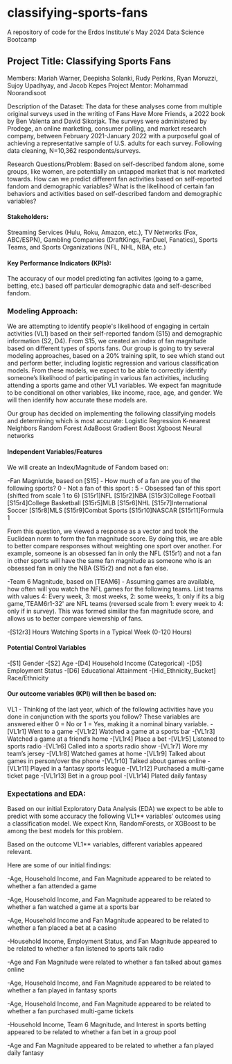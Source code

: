 # classifying-sports-fans

A repository of code for the Erdos Institute's May 2024 Data Science Bootcamp

## **Project Title: Classifying Sports Fans**
Members: Mariah Warner, Deepisha Solanki, Rudy Perkins, Ryan Moruzzi, Sujoy Upadhyay, and Jacob Kepes
Project Mentor: Mohammad Noorandisoot

Description of the Dataset: The data for these analyses come from multiple original surveys used in the writing of Fans Have More Friends, a 2022 book by Ben Valenta and David Sikorjak. The surveys were administered by Prodege, an online marketing, consumer polling, and market research company, between February 2021-January 2022 with a purposeful goal of achieving a representative sample of U.S. adults for each survey. Following data cleaning, N=10,362 respondents/surveys.

Research Questions/Problem: Based on self-described fandom alone, some groups, like women, are potentially an untapped market that is not marketed towards. How can we predict different fan activities based on self-reported fandom and demographic variables? What is the likelihood of certain fan behaviors and activities based on self-described fandom and demographic variables? 

#### Stakeholders: 
Streaming Services (Hulu, Roku, Amazon, etc.), TV Networks (Fox, ABC/ESPN), Gambling Companies (DraftKings, FanDuel, Fanatics), Sports Teams, and Sports Organizations (NFL, NHL, NBA, etc.) 

#### Key Performance Indicators (KPIs):

The accuracy of our model predicting fan activites (going to a game, betting, etc.) based off particular demographic data and self-described fandom. 


### Modeling Approach:

We are attempting to identify people's likelihood of engaging in certain activities (VL1) based on their self-reported fandom (S15) and demographic information (S2, D4). From S15, we created an index of fan magnitude based on different types of sports fans. Our group is going to try several modeling approaches, based on a 20% training split, to see which stand out and perform better, including logistic regression and various classification models. From these models, we expect to be able to correctly identify someone’s likelihood of participating in various fan activities, including attending a sports game and other VL1 variables. We expect fan magnitude to be conditional on other variables, like income, race, age, and gender. We will then identify how accurate these models are.

Our group has decided on implementing the following classifying models and determining which is most accurate:
Logistic Regression
K-nearest Neighbors
Random Forest 
AdaBoost 
Gradient Boost
Xgboost
Neural networks


#### Independent Variables/Features

We will create an Index/Magnitude of Fandom based on:

-Fan Magniutde, based on [S15] - How much of a fan are you of the following sports?
0 - Not a fan of this sport : 5 - Obsessed fan of this sport (shifted from scale 1 to 6)
[S15r1]NFL
[S15r2]NBA
[S15r3]College Football
[S15r4]College Basketball
[S15r5]MLB
[S15r6]NHL
[S15r7]International Soccer
[S15r8]MLS
[S15r9]Combat Sports
[S15r10]NASCAR
[S15r11]Formula 1

From this question, we viewed a response as a vector and took the Euclidean norm to form the fan magnitude score. By doing this, we are able to better compare responses without weighting one sport over another. For example, someone is an obsessed fan in only the NFL (S15r1) and not a fan in other sports will have the same fan magnitude as someone who is an obsessed fan in only the NBA (S15r2) and not a fan else. 

-Team 6 Magnitude, based on [TEAM6] - Assuming games are available, how often will you watch the NFL games for the following teams. List teams with values 4: Every week, 3: most weeks, 2: some weeks, 1: only if its a big game,'TEAM6r1-32' are NFL teams (reversed scale from 1: every week to 4: only if in survey). This was formed simiilar the fan magnitude score, and allows us to better compare viewership of fans. 

-[S12r3] Hours Watching Sports in a Typical Week (0-120 Hours)

#### Potential Control Variables 

-[S1] Gender
-[S2]  Age
-[D4] Household Income (Categorical)
-[D5]  Employment Status
-[D6]  Educational Attainment
-[Hid_Ethnicity_Bucket] Race/Ethnicity

#### Our outcome variables (KPI) will then be based on:

VL1 - Thinking of the last year, which of the following activities have you done in conjunction with the sports you follow? These variables are answered either 0 = No or 1 =  Yes, making it a nominal binary variable.
-[VL1r1] Went to a game 
-[VL1r2] Watched a game at a sports bar
-[VL1r3] Watched a game at a friend’s home
-[VL1r4] Place a bet
-[VL1r5] Listened to sports radio
-[VL1r6] Called into a sports radio show
-[VL1r7] Wore my team’s jersey
-[VL1r8] Watched games at home
-[VL1r9] Talked about games in person/over the phone
-[VL1r10] Talked about games online
-[VL1r11] Played in a fantasy sports league
-[VL1r12] Purchased a multi-game ticket page
-[VL1r13] Bet in a group pool
-[VL1r14] Plated daily fantasy

### Expectations and EDA:

Based on our initial Exploratory Data Analysis (EDA) we expect to be able to predict with some accuracy the following VL1** variables’ outcomes using a classification model. We expect Knn, RandomForests, or XGBoost to be among the best models for this problem. 

Based on the outcome VL1** variables, different variables appeared relevant. 

Here are some of our initial findings:

-Age, Household Income, and Fan Magnitude appeared to be related to whether a fan attended a game

-Age, Household Income, and Fan Magnitude appeared to be related to whether a fan watched a game at a sports bar

-Age, Household Income and Fan Magnitude appeared to be related to whether a fan placed a bet at a casino

-Household Income, Employment Status, and Fan Magnitude appeared to be related to whether a fan listened to sports talk radio

-Age and Fan Magnitude were related to whether a fan talked about games online

-Age, Household Income, and Fan Magnitude appeared to be related to whether a fan played in fantasy sports

-Age, Household Income, and Fan Magnitude appeared to be related to whether a fan purchased multi-game tickets

-Household Income, Team 6 Magnitude, and Interest in sports betting appeared to be related to whether a fan bet in a group pool

-Age and Fan Magnitude appeared to be related to whether a fan played daily fantasy





